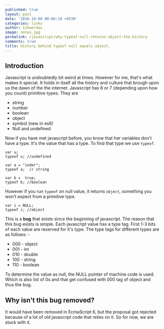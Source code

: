 ```yaml
---
published: true
layout: post
date: '2016-10-08 00:08:19 +0530'
categories: links
author: Ishwerdas
image: notes.jpg
permalink: /javascript/why-typeof-null-returns-object-the-history
comments: true
title: History behind typeof null equals object.
---
```


## Introduction

Javascript is undoubtedly bit weird at times. However for me, that's what makes it special. 
It holds in itself all the history and culture that brough upon us the dawn of the the internet. Javascript has 6 or 7 (depending upon how you count) primitive types. They are 

* string
* number
* boolean
* object
* symbol (new in es6)
* Null and undefined

Now if you have met javascript before, you know that her variables don't have a type. It's the value that has a type. To find that type we use `typeof`.


```
var u;
typeof u; //undefined

var a = "inder";
typeof a;  // string

var b =  true;
typeof b; //boolean
```

However if you run `typeof` on null value, it returns `object`, something you won't expect from a primitive type.

```
var i = NULL;
typeof i; //object 
```

This is a **bug** that exists since the beginning of javascript. The reason that this bug exists is simple. Each javascript value has a type tag. First 1-3 bits of each value are reserved for it's type. The type tags for different types are as follows: -

* 000 - object
* 001 - int
* 010 - double
* 100 - string
* 110 - boolean

To determine the value as null, the NULL pointer of machine code is used. Which is also list of 0s and that get confused with 000 tag of object and thus the bug. 

## Why isn't this bug removed?

It would have been removed in EcmaScript 6, but the proposal got rejected because of a lot of old javascript code that relies on it. So for now, we are stuck with it. 
